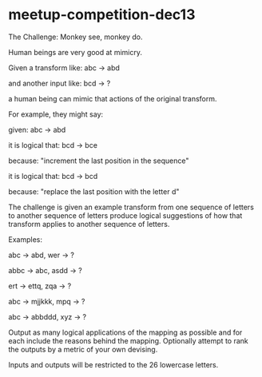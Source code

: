 meetup-competition-dec13
========================

The Challenge: Monkey see, monkey do.


Human beings are very good at mimicry.

Given a transform like:
abc -> abd

and another input like:
bcd -> ?

a human being can mimic that actions of the original transform.

For example, they might say:

given: abc -> abd

it is logical that: bcd -> bce

because: "increment the last position in the sequence"

it is logical that: bcd -> bcd

because: "replace the last position with the letter d"

The challenge is given an example transform from one sequence of letters to another sequence of letters produce logical suggestions of how that transform applies to another sequence of letters.

Examples:

abc -> abd, wer -> ?

abbc -> abc, asdd -> ?

ert -> ettq, zqa -> ?

abc -> mjjkkk, mpq -> ?

abc -> abbddd, xyz -> ?

Output as many logical applications of the mapping as possible and for each include the reasons behind the mapping. Optionally attempt to rank the outputs by a metric of your own devising.

Inputs and outputs will be restricted to the 26 lowercase letters.
